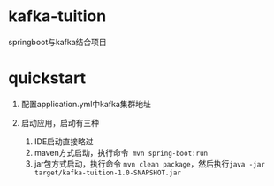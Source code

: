 # kafka-tuition
springboot与kafka结合项目

# quickstart

1. 配置application.yml中kafka集群地址

2. 启动应用，启动有三种
    1. IDE启动直接略过
    2. maven方式启动，执行命令` mvn spring-boot:run`
    3. jar包方式启动，执行命令 `mvn clean package`，然后执行`java -jar target/kafka-tuition-1.0-SNAPSHOT.jar`
